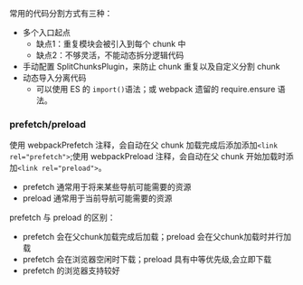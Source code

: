 常用的代码分割方式有三种：
* 多个入口起点
  * 缺点1：重复模块会被引入到每个 chunk 中
  * 缺点2：不够灵活，不能动态拆分逻辑代码
* 手动配置 SplitChunksPlugin，来防止 chunk 重复以及自定义分割 chunk
* 动态导入分离代码
  * 可以使用 ES 的 ````import()````语法；或 webpack 遗留的 require.ensure 语法。

### prefetch/preload
使用 webpackPrefetch 注释，会自动在父 chunk 加载完成后添加添加````<link rel="prefetch">````;使用 webpackPreload 注释，会自动在父 chunk 开始加载时添加````<link rel="preload">````。

* prefetch 通常用于将来某些导航可能需要的资源
* preload 通常用于当前导航可能需要的资源

prefetch 与 preload 的区别：
* prefetch 会在父chunk加载完成后加载；preload 会在父chunk加载时并行加载
* prefetch 会在浏览器空闲时下载；preload 具有中等优先级,会立即下载
* prefetch 的浏览器支持较好
